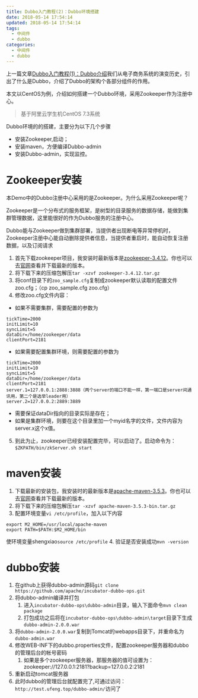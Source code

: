 ```yaml
---
title: Dubbo入门教程(2)：Dubbo环境搭建
date: 2018-05-14 17:54:14
updated: 2018-05-14 17:54:14
tags:
  - 中间件
  - dubbo
categories: 
  - 中间件
  - dubbo
---
```


上一篇文章[Dubbo入门教程(1)：Dubbo介绍][1]我们从电子商务系统的演变历史，引出了什么是Dubbo，介绍了Dubbo的架构个各部分组件的作用。

本文以CentOS为例，介绍如何搭建一个Dubbo环境，采用Zookeeper作为注册中心。

> 基于阿里云学生机CentOS 7.3系统

<!-- more -->

Dubbo环境的的搭建，主要分为以下几个步骤
- 安装Zookeeper,启动； 
- 安装maven，方便编译Dubbo-admin
- 安装Dubbo-admin，实现监控。

# Zookeeper安装
本Demo中的Dubbo注册中心采用的是Zookeeper。为什么采用Zookeeper呢？

Zookeeper是一个分布式的服务框架，是树型的目录服务的数据存储，能做到集群管理数据，这里能很好的作为Dubbo服务的注册中心。

Dubbo能与Zookeeper做到集群部署，当提供者出现断电等异常停机时，Zookeeper注册中心能自动删除提供者信息，当提供者重启时，能自动恢复注册数据，以及订阅请求

1. 首先下载zookeeper项目，我安装时最新版本是[zookeeper-3.4.12](https://mirrors.tuna.tsinghua.edu.cn/apache/zookeeper/stable/zookeeper-3.4.12.tar.gz)。你也可以去[官网](https://zookeeper.apache.org/releases.html)查看并下载最新的版本。
2. 将下载下来的压缩包解压`tar -xzvf zookeeper-3.4.12.tar.gz`
3. 将conf目录下的`zoo_sample.cfg`复制成zookeeper默认读取的配置文件zoo.cfg；（cp zoo_sample.cfg zoo.cfg）
4. 修改zoo.cfg文件内容：
- 如果不需要集群，需要配置的参数为
```
tickTime=2000
initLimit=10
syncLimit=5
dataDir=/home/zookeeper/data
clientPort=2181
```
- 如果需要配置集群环境，则需要配置的参数为
```
tickTime=2000
initLimit=10
syncLimit=5
dataDir=/home/zookeeper/data
clientPort=2181
server.1=127.0.0.1:2888:3888（两个server的端口不能一样，第一端口是server间通讯用，第二个是选举leader用）
server.2=127.0.0.2:2889:3889
```
- 需要保证dataDir指向的目录实际是存在；
- 如果是集群环境，则要在这个目录里加一个myid名字的文件，文件内容为server.x这个x值。
5. 到此为止，zookeeper已经安装配置完毕，可以启动了。启动命令为：`$ZKPATH/bin/zkServer.sh start`

# maven安装
1. 下载最新的安装包，我安装时的最新版本是[apache-maven-3.5.3](http://mirrors.tuna.tsinghua.edu.cn/apache/maven/maven-3/3.5.3/binaries/apache-maven-3.5.3-bin.tar.gz)。你也可以去[官网](http://maven.apache.org/download.cgi)查看并下载最新的版本。
2. 将下载下来的压缩包解压`tar -xzvf apache-maven-3.5.3-bin.tar.gz`
3. 配置环境变量`vi /etc/profile`，加入以下内容
```
export M2_HOME=/usr/local/apache-maven
export PATH=$PATH:$M2_HOME/bin
```
使环境变量shengxiao`source /etc/profile`
4. 验证是否安装成功`mvn -version`

# dubbo安装
1. 在github上获得dubbo-admin源码`git clone https://github.com/apache/incubator-dubbo-ops.git`
2. 将dubbo-admin编译并打包
    1. 进入`incubator-dubbo-ops\dubbo-admin`目录，输入下面命令`mvn clean package`
    2. 打包成功之后将在`incubator-dubbo-ops\dubbo-admin\target`目录下生成`dubbo-admin-2.0.0.war`
3. 将`dubbo-admin-2.0.0.war`复制到Tomcat的webapps目录下，并重命名为`dubbo-admin.war`
4. 修改WEB-INF下的dubbo.properties文件，配置zookeeper服务器和dubbo的管理后台的帐号密码
    1. 如果是多个zookeeper服务器，那服务器的值可设置为：zookeeper://127.0.0.1:2181?backup=127.0.0.2:2181
5. 重新启动tomcat服务器
6. 此时dubbo的管理后台就配置完了,可通过访问：`http://test.ufeng.top/dubbo-admin/`访问了

[1]: https://blog.winsky.wang/中间件/dubbo/Dubbo入门教程(1)：Dubbo介绍/ "Dubbo入门教程(1)：Dubbo介绍"